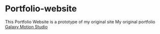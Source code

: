 # Portfolio-website
This Portfolio Website is a prototype of my original site
My original portfolio [Galaxy Motion Studio](https://gozla.rf.gd)
